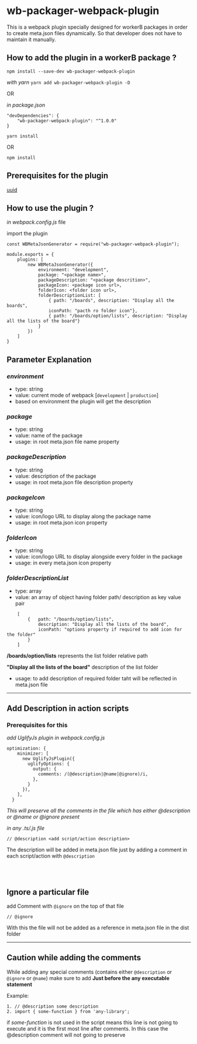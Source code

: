 # wb-packager-webpack-plugin

This is a webpack plugin specially designed for workerB packages in order to create meta.json files dynamically. So that developer does not have to maintain it manually.

## How to add the plugin in a workerB package ?
```npm install --save-dev wb-packager-webpack-plugin```

_with yarn_
```yarn add wb-packager-webpack-plugin -D```

OR

_in package.json_
```
"devDependencies": {
    "wb-packager-webpack-plugin": "^1.0.0"
}
```
```yarn install```

OR 

```npm install```

## Prerequisites for the plugin
[uuid](https://www.npmjs.com/package/uuid) 
<br />

## How to use the plugin ?

_in webpack.config.js_ file

import the plugin

```const WBMetaJsonGenerator = require("wb-packager-webpack-plugin");```

```
module.exports = {
    plugins: [
        new WBMetaJsonGenerator({
            environment: "development",
            package: "<package name>",
            packageDescription: "<package descrition>",
            packageIcon: <package icon url>,
            folderIcon: <folder icon url>,
            folderDescriptionList: [
                { path: "/boards", description: "Display all the boards",
                iconPath: "pacth ro folder icon"},
                { path: "/boards/option/lists", description: "Display all the lists of the board"}
            }
        })
    ]
}
```

## Parameter Explanation

### _environment_
- type: string
- value: current mode of webpack [`development` | `production`]
- based on environment the plugin will get the description

### _package_ 
- type: string
- value: name of the package
- usage: in root meta.json file name property

### _packageDescription_
- type: string
- value: description of the package
- usage: in root meta.json file description property

### _packageIcon_
- type: string
- value: icon/logo URL to display along the package name
- usage: in root meta.json icon property

### _folderIcon_
- type: string
- value: icon/logo URL to display alongside every folder in the package
- usage: in every meta.json icon property
### _folderDescriptionList_
- type: array
- value: an array of object having folder path/ description as key value pair

```
    [
        {   path: "/boards/option/lists",
            description: "Display all the lists of the board",
            iconPath: "options property if required to add icon for the folder"
        }
    ]
```


**/boards/option/lists** represents the list folder relative path

**"Display all the lists of the board"** description of the list folder

- usage: to add description of required folder taht will be reflected in meta.json file

---
## Add Description in action scripts

### Prerequisites for this

_add UglifyJs plugin in webpack.config.js_

```
optimization: {
    minimizer: [
      new UglifyJsPlugin({
        uglifyOptions: {
          output: {
            comments: /(@description|@name|@ignore)/i,
          },
        }
      }),
    ],
  }
```

_This will preserve all the comments in the file which has either @description or @name or @ignore present_



_in any *.ts/*.js file_

```
// @description <add script/action description>
```

The description will be added in meta.json file just by adding a comment in each script/action with `@description`

<br />
<br />

## Ignore a particular file

add Comment with `@ignore` on the top of that file

```
// @ignore
```

With this the file will not be added as a reference in meta.json file in the dist folder

---
## Caution while adding the comments

While adding any special comments (contains either `@description` or `@ignore` or `@name`) make sure to add **Just before the any executable statement**

Example:
```
1. // @description some description
2. import { some-function } from 'any-library';
```
 if *some-function* is not used in the script means this line is not going to execute and it is the first most line after comments.
 In this case the @description comment will not going to preserve
